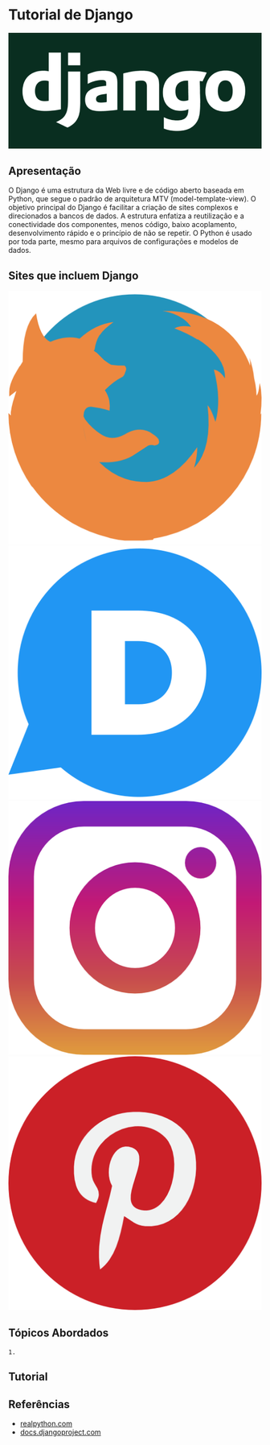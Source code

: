 # Tutorial de Django

![Django](img/django.png)

## Apresentação

O Django é uma estrutura da Web livre e de código aberto baseada em Python, que segue o padrão de arquitetura MTV (model-template-view).
O objetivo principal do Django é facilitar a criação de sites complexos e direcionados a bancos de dados. A estrutura enfatiza a reutilização e a conectividade dos componentes, menos código, baixo acoplamento, desenvolvimento rápido e o princípio de não se repetir. O Python é usado por toda parte, mesmo para arquivos de configurações e modelos de dados.

## Sites que incluem Django

![Mozilla](img/firefox.png)
![Disqus](img/disqus.png)
![instagram](img/instagram.png)
![pinterest](img/pinterest.png)

## Tópicos Abordados

    1. 

## Tutorial


## Referências

* [realpython.com](https://realpython.com/get-started-with-django-1/)
* [docs.djangoproject.com](https://docs.djangoproject.com/en/2.2/)